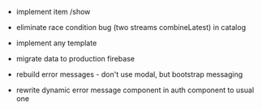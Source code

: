   - implement item /show

- eliminate race condition bug (two streams combineLatest) in catalog
- implement any template
- migrate data to production firebase
  
- rebuild error messages - don't use modal, but bootstrap messaging
- rewrite dynamic error message component in auth component to usual one

